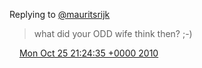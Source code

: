 Replying to [@mauritsrijk](https://twitter.com/mauritsrijk/status/28725688982)

> what did your ODD wife think then? ;\-\)

<img src="../../media/tweet.ico" width="12" /> [Mon Oct 25 21:24:35 +0000 2010](https://twitter.com/DromerDenker/status/28726249601)